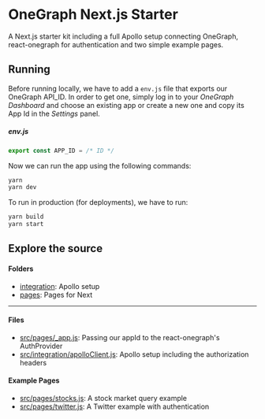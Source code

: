 # OneGraph Next.js Starter

A Next.js starter kit including a full Apollo setup connecting OneGraph, react-onegraph for authentication and two simple example pages. 

## Running
Before running locally, we have to add a `env.js` file that exports our OneGraph API_ID. In order to get one, simply log in to your *OneGraph Dashboard* and choose an existing app or create a new one and copy its App Id in the *Settings* panel. 

##### env.js
```javascript
export const APP_ID = /* ID */
```

Now we can run the app using the following commands:
```sh
yarn
yarn dev
```
To run in production (for deployments), we have to run:
```sh
yarn build
yarn start
```

## Explore the source

#### Folders
- [integration](src/integration/): Apollo setup
- [pages](src/pages/): Pages for Next

----- 
#### Files
- [src/pages/_app.js](src/pages/_app.js): Passing our appId to the react-onegraph's AuthProvider
- [src/integration/apolloClient.js](src/integration/ApolloClient.js): Apollo setup including the authorization headers

#### Example Pages
- [src/pages/stocks.js](src/pages/stocks.js): A stock market query example
- [src/pages/twitter.js](src/pages/stocks.js): A Twitter example with authentication